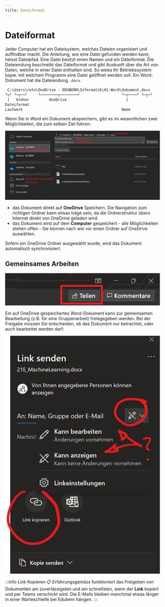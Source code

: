 ```yaml
---
title: Dateiformat
---
```


# Dateiformat

Jeder Computer hat ein Dateisystem, welches Dateien organisiert und auffindbar macht. Die Anleitung, wie eine Datei gefunden werden kann, heisst Dateipfad. Eine Datei besitzt einen Namen und ein Dateiformat. Die Dateiendung beschreibt das Dateiformat und gibt Auskunft über die Art von Daten, welche in einer Datei enthalten sind. So weiss Ihr Betriebssystem bspw. mit welchem Programm eine Datei geöffnet werden soll. Ein Word-Dokument hat die Dateiendung `.docx`.

```
 C:\Users\reto\OneDrive - EDUBERN\Informatik\01-Word\dokument.docx
└┬┘ └─┬──┘     └────────┬────────┘                   └─┬────┘ └─┬─┘
 |   Ordner         OneDrive                           |    Dateiformat
Laufwerk                                             Name
```

Wenn Sie in Word ein Dokument abspeichern, gibt es im wesentlichen zwei Möglichkeiten, die zum selben Ziel führen:

![](images/save-dialog-word.png)

- das Dokument direkt auf **OneDrive** Speichern. Die Navigation zum richtigen Ordner kann etwas träge sein, da die Ordnerstruktur übers Internet direkt von OneDrive geladen wird.
- das Dokument wird auf dem **Computer** gespeichert - alle Möglichkeiten stehen offen - Sie können nach wie vor einen Ordner auf OneDrive auswählen.


Sofern ein OneDrive Ordner ausgewählt wurde, wird das Dokument automatisch synchronisiert.

## Gemeinsames Arbeiten

<div style={{width: '200px'}}>

![](images/share.png)

</div>

Ein auf OneDrive gespeichertes Word-Dokument kann zur gemeinsamen Bearbeitung (z.B. für eine Gruppenarbeit) freiegegeben werden. Bei der Freigabe müssen Sie entscheiden, ob das Dokument nur betrachtet, oder auch bearbeitet werden darf:

<div style={{width: '300px'}}>

![](images/doc-sharing.png)

</div>

:::info Link Kopieren 📋
Erfahrungsgemäss funktioniert das Freigeben von Dokumenten am zuverlässigsten und am schnellsten, wenn der **Link** kopiert und per Teams verschickt wird. Die E-Mails bleiben manchmal etwas länger in einer Warteschleife bei Edubern hängen.
:::
